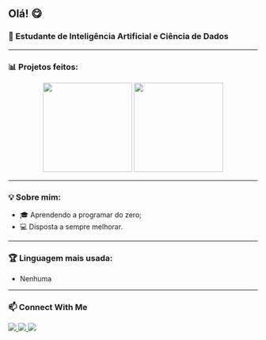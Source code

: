 ## Olá! 😋
### 🚀 Estudante de Inteligência Artificial e Ciência de Dados

---

### 📊 Projetos feitos:
<div align="center">
 <img height="180em" src="https://github-readme-stats.vercel.app/api?username=Nathybean&show_icons=true&theme=dark&count_private=true"/>
  <img height="180em" src="https://github-readme-streak-stats.herokuapp.com/?user=Nathybean&theme=dark"/>
</div>

---

### 💡 Sobre mim:
- 🎓 Aprendendo a programar do zero;
- 💻 Disposta a sempre melhorar.

---
### 🏆 Linguagem mais usada:
- Nenhuma

---

### 📫 Connect With Me
<p align="left">
  <a href="https://www.linkedin.com/in/yourprofile/" target="_blank">
    <img src="https://img.shields.io/badge/LinkedIn-0077B5?style=for-the-badge&logo=linkedin&logoColor=white" />
  </a>
  <a href="mailto:youremail@gmail.com" target="_blank">
    <img src="https://img.shields.io/badge/Gmail-D14836?style=for-the-badge&logo=gmail&logoColor=white" />
  </a>
  <a href="https://www.instagram.com/yourinstagram/" target="_blank">
    <img src="https://img.shields.io/badge/Instagram-E4405F?style=for-the-badge&logo=instagram&logoColor=white" />
  </a>
</p>
